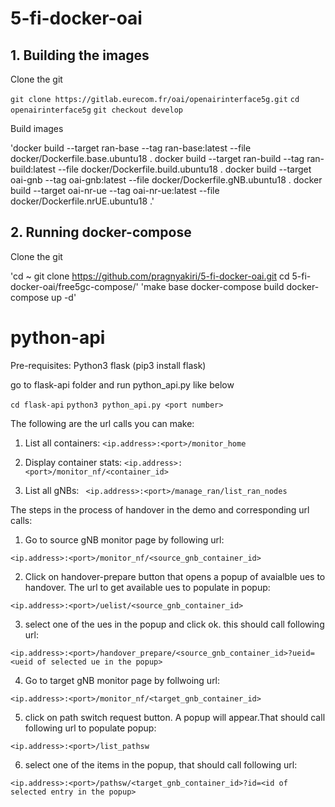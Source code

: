 # 5-fi-docker-oai
## 1. Building the images

Clone the git

`git clone https://gitlab.eurecom.fr/oai/openairinterface5g.git`
`cd openairinterface5g`
`git checkout develop`

Build images

'docker build --target ran-base --tag ran-base:latest --file docker/Dockerfile.base.ubuntu18 .
docker build --target ran-build --tag ran-build:latest --file docker/Dockerfile.build.ubuntu18 .
docker build --target oai-gnb --tag oai-gnb:latest --file docker/Dockerfile.gNB.ubuntu18 .
docker build --target oai-nr-ue --tag oai-nr-ue:latest --file docker/Dockerfile.nrUE.ubuntu18 .'

## 2. Running docker-compose

Clone the git

'cd ~
git clone https://github.com/pragnyakiri/5-fi-docker-oai.git
cd 5-fi-docker-oai/free5gc-compose/'
'make base
docker-compose build
docker-compose up -d'


# python-api
Pre-requisites:
Python3
flask (pip3 install flask)

go to flask-api folder and run python_api.py like below

`cd flask-api`
`python3 python_api.py <port number>`

The following are the url calls you can make:
 
 1. List all containers:
 `<ip.address>:<port>/monitor_home`
 
 2. Display container stats:
 `<ip.address>:<port>/monitor_nf/<container_id>`
 
 3. List all gNBs:
` <ip.address>:<port>/manage_ran/list_ran_nodes`
  
The steps in the process of handover in the demo and corresponding url calls:
  
  1. Go to source gNB monitor page by following url:

 `<ip.address>:<port>/monitor_nf/<source_gnb_container_id>`
 
 2. Click on handover-prepare button that opens a popup of avaialble ues to handover. The url to get available ues to populate in popup:
  
 `<ip.address>:<port>/uelist/<source_gnb_container_id>`
 
 3. select one of the ues in the popup and click ok. this should call following url:
 
 `<ip.address>:<port>/handover_prepare/<source_gnb_container_id>?ueid= <ueid of selected ue in the popup>`
 
 4. Go to target gNB monitor page by follwoing url:
 
 `<ip.address>:<port>/monitor_nf/<target_gnb_container_id>`
 
 5. click on path switch request button. A popup will appear.That should call following url to populate popup:
 
 `<ip.address>:<port>/list_pathsw`
 
 6. select one of the items in the popup, that should call following url:
 
 `<ip.address>:<port>/pathsw/<target_gnb_container_id>?id=<id of selected entry in the popup>`
  
